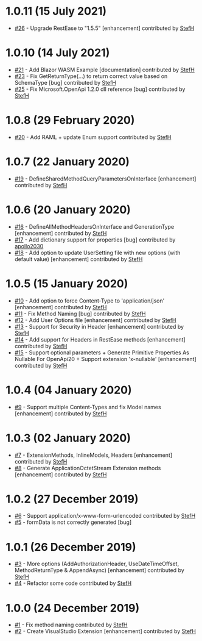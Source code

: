 # 1.0.11 (15 July 2021)
- [#26](https://github.com/StefH/RestEase-Client-Generator/pull/26) - Upgrade RestEase to &quot;1.5.5&quot; [enhancement] contributed by [StefH](https://github.com/StefH)

# 1.0.10 (14 July 2021)
- [#21](https://github.com/StefH/RestEase-Client-Generator/pull/21) - Add Blazor WASM Example [documentation] contributed by [StefH](https://github.com/StefH)
- [#23](https://github.com/StefH/RestEase-Client-Generator/pull/23) - Fix GetReturnType(...) to return correct value based on SchemaType [bug] contributed by [StefH](https://github.com/StefH)
- [#25](https://github.com/StefH/RestEase-Client-Generator/pull/25) - Fix Microsoft.OpenApi 1.2.0 dll reference [bug] contributed by [StefH](https://github.com/StefH)

# 1.0.8 (29 February 2020)
- [#20](https://github.com/StefH/RestEase-Client-Generator/pull/20) - Add RAML + update Enum support contributed by [StefH](https://github.com/StefH)

# 1.0.7 (22 January 2020)
- [#19](https://github.com/StefH/RestEase-Client-Generator/pull/19) - DefineSharedMethodQueryParametersOnInterface [enhancement] contributed by [StefH](https://github.com/StefH)

# 1.0.6 (20 January 2020)
- [#16](https://github.com/StefH/RestEase-Client-Generator/pull/16) - DefineAllMethodHeadersOnInterface and GenerationType [enhancement] contributed by [StefH](https://github.com/StefH)
- [#17](https://github.com/StefH/RestEase-Client-Generator/pull/17) - Add dictionary support for properties [bug] contributed by [apollo2030](https://github.com/apollo2030)
- [#18](https://github.com/StefH/RestEase-Client-Generator/pull/18) - Add option to update UserSetting file with new options (with default value) [enhancement] contributed by [StefH](https://github.com/StefH)

# 1.0.5 (15 January 2020)
- [#10](https://github.com/StefH/RestEase-Client-Generator/pull/10) - Add option to force Content-Type to 'application/json' [enhancement] contributed by [StefH](https://github.com/StefH)
- [#11](https://github.com/StefH/RestEase-Client-Generator/pull/11) - Fix Method Naming [bug] contributed by [StefH](https://github.com/StefH)
- [#12](https://github.com/StefH/RestEase-Client-Generator/pull/12) - Add User Options file [enhancement] contributed by [StefH](https://github.com/StefH)
- [#13](https://github.com/StefH/RestEase-Client-Generator/pull/13) - Support for Security in Header [enhancement] contributed by [StefH](https://github.com/StefH)
- [#14](https://github.com/StefH/RestEase-Client-Generator/pull/14) - Add support for Headers in RestEase methods [enhancement] contributed by [StefH](https://github.com/StefH)
- [#15](https://github.com/StefH/RestEase-Client-Generator/pull/15) - Support optional parameters + Generate Primitive Properties As Nullable For OpenApi20 + Support extension 'x-nullable' [enhancement] contributed by [StefH](https://github.com/StefH)

# 1.0.4 (04 January 2020)
- [#9](https://github.com/StefH/RestEase-Client-Generator/pull/9) - Support multiple Content-Types and fix Model names [enhancement] contributed by [StefH](https://github.com/StefH)

# 1.0.3 (02 January 2020)
- [#7](https://github.com/StefH/RestEase-Client-Generator/pull/7) - ExtensionMethods, InlineModels, Headers [enhancement] contributed by [StefH](https://github.com/StefH)
- [#8](https://github.com/StefH/RestEase-Client-Generator/pull/8) - Generate ApplicationOctetStream Extension methods [enhancement] contributed by [StefH](https://github.com/StefH)

# 1.0.2 (27 December 2019)
- [#6](https://github.com/StefH/RestEase-Client-Generator/pull/6) - Support application/x-www-form-urlencoded contributed by [StefH](https://github.com/StefH)
- [#5](https://github.com/StefH/RestEase-Client-Generator/issues/5) - formData is not correctly generated [bug]

# 1.0.1 (26 December 2019)
- [#3](https://github.com/StefH/RestEase-Client-Generator/pull/3) - More options (AddAuthorizationHeader, UseDateTimeOffset, MethodReturnType &amp; AppendAsync) [enhancement] contributed by [StefH](https://github.com/StefH)
- [#4](https://github.com/StefH/RestEase-Client-Generator/pull/4) - Refactor some code contributed by [StefH](https://github.com/StefH)

# 1.0.0 (24 December 2019)
- [#1](https://github.com/StefH/RestEase-Client-Generator/pull/1) - Fix method naming contributed by [StefH](https://github.com/StefH)
- [#2](https://github.com/StefH/RestEase-Client-Generator/pull/2) - Create VisualStudio Extension [enhancement] contributed by [StefH](https://github.com/StefH)


